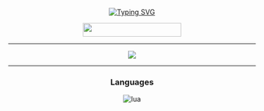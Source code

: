 <div align="center">
  
[![Typing SVG](https://readme-typing-svg.herokuapp.com?font=Fira+Code&size=50&pause=1000&color=fff&center=true&width=435&lines=rqc6)](https://git.io/typing-svg)

<a>
      <img width="200" height="28" src="https://komarev.com/ghpvc/?username=rqc6&style=flat-square&color=6f03fc" alt=""/>
</a>


  
<hr /> 

<a href="https://github.com/rqc6">
 <img align="center" src="https://github-readme-stats.vercel.app/api?username=rqc6&show_icons=true&line_height=27&count_private=true&title_color=fff&text_color=000&icon_color=fff&bg_color=121212" />
</a>
  
<hr />
  <h3 align="center">Languages</h3>
  <img alt="lua" src="https://img.shields.io/badge/Lua-2C2D72?style=for-the-badge&logo=lua&logoColor=white">
  </a>
</div>
